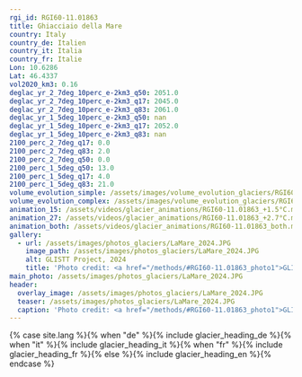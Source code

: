 ```yaml
---
rgi_id: RGI60-11.01863
title: Ghiacciaio della Mare
country: Italy
country_de: Italien
country_it: Italia
country_fr: Italie
Lon: 10.6286
Lat: 46.4337
vol2020_km3: 0.16
deglac_yr_2_7deg_10perc_e-2km3_q50: 2051.0
deglac_yr_2_7deg_10perc_e-2km3_q17: 2045.0
deglac_yr_2_7deg_10perc_e-2km3_q83: 2061.0
deglac_yr_1_5deg_10perc_e-2km3_q50: nan
deglac_yr_1_5deg_10perc_e-2km3_q17: 2052.0
deglac_yr_1_5deg_10perc_e-2km3_q83: nan
2100_perc_2_7deg_q17: 0.0
2100_perc_2_7deg_q83: 2.0
2100_perc_2_7deg_q50: 0.0
2100_perc_1_5deg_q50: 13.0
2100_perc_1_5deg_q17: 4.0
2100_perc_1_5deg_q83: 21.0
volume_evolution_simple: /assets/images/volume_evolution_glaciers/RGI60-11.01863_simple_en.png
volume_evolution_complex: /assets/images/volume_evolution_glaciers/RGI60-11.01863_complex_en.png
animation_15: /assets/videos/glacier_animations/RGI60-11.01863_+1.5°C.mp4
animation_27: /assets/videos/glacier_animations/RGI60-11.01863_+2.7°C.mp4
animation_both: /assets/videos/glacier_animations/RGI60-11.01863_both.mp4
gallery:
  - url: /assets/images/photos_glaciers/LaMare_2024.JPG
    image_path: /assets/images/photos_glaciers/LaMare_2024.JPG
    alt: GLISTT Project, 2024
    title: 'Photo credit: <a href="/methods/#RGI60-11.01863_photo1">GLISTT Project, 2024</a>'
main_photo: /assets/images/photos_glaciers/LaMare_2024.JPG
header:
  overlay_image: /assets/images/photos_glaciers/LaMare_2024.JPG
  teaser: /assets/images/photos_glaciers/LaMare_2024.JPG
  caption: 'Photo credit: <a href="/methods/#RGI60-11.01863_photo1">GLISTT Project, 2024</a>'
---
```

{% case site.lang %}{% when "de" %}{% include glacier_heading_de %}{% when "it" %}{% include glacier_heading_it %}{% when "fr" %}{% include glacier_heading_fr %}{% else %}{% include glacier_heading_en %}{% endcase %}